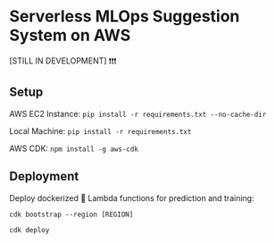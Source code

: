 # Serverless MLOps Suggestion System on AWS

[STILL IN DEVELOPMENT] ❗❗❗

## Setup
AWS EC2 Instance: ```pip install -r requirements.txt --no-cache-dir```

Local Machine: ```pip install -r requirements.txt```

AWS CDK: ```npm install -g aws-cdk```

## Deployment
Deploy dockerized :whale: Lambda functions for prediction and training:

```cdk bootstrap --region [REGION]```

```cdk deploy```
